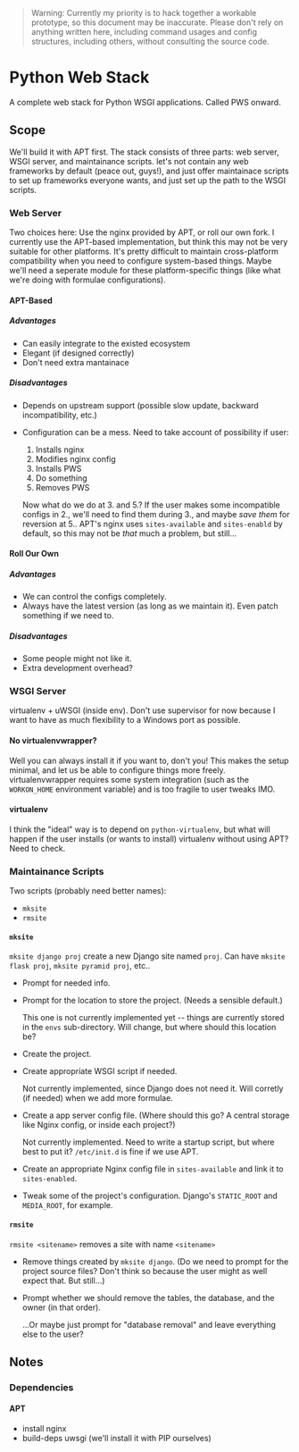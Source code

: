 > Warning: Currently my priority is to hack together a workable prototype, so this document may be inaccurate. Please don't rely on anything written here, including command usages and config structures, including others, without consulting the source code.

# Python Web Stack

A complete web stack for Python WSGI applications. Called PWS onward.

## Scope

We'll build it with APT first. The stack consists of three parts: web server, WSGI server, and maintainance scripts. let's not contain any web frameworks by default (peace out, guys!), and just offer maintainace scripts to set up frameworks everyone wants, and just set up the path to the WSGI scripts.

### Web Server

Two choices here: Use the nginx provided by APT, or roll our own fork. I currently use the APT-based implementation, but think this may not be very suitable for other platforms. It's pretty difficult to maintain cross-platform compatibility when you need to configure system-based things. Maybe we'll need a seperate module for these platform-specific things (like what we're doing with formulae configurations).

#### APT-Based

##### Advantages

* Can easily integrate to the existed ecosystem
* Elegant (if designed correctly)
* Don't need extra mantainace

##### Disadvantages

* Depends on upstream support (possible slow update, backward incompatibility, etc.)
* Configuration can be a mess. Need to take account of possibility if user:
    1. Installs nginx
    2. Modifies nginx config
    3. Installs PWS
    4. Do something
    5. Removes PWS

    Now what do we do at 3. and 5.? If the user makes some incompatible configs in 2., we'll need to find them during 3., and maybe *save them* for reversion at 5.. APT's nginx uses `sites-available` and `sites-enabld` by default, so this may not be *that* much a problem, but still...

#### Roll Our Own

##### Advantages

* We can control the configs completely.
* Always have the latest version (as long as we maintain it). Even patch something if we need to.

##### Disadvantages

* Some people might not like it.
* Extra development overhead?

### WSGI Server

virtualenv + uWSGI (inside env). Don't use supervisor for now because I want to have as much flexibility to a Windows port as possible.

#### No virtualenvwrapper?

Well you can always install it if you want to, don't you! This makes the setup minimal, and let us be able to configure things more freely. virtualenvwrapper requires some system integration (such as the `WORKON_HOME` environment variable) and is too fragile to user tweaks IMO.

#### virtualenv

I think the "ideal" way is to depend on `python-virtualenv`, but what will happen if the user installs (or wants to install) virtualenv without using APT? Need to check.

### Maintainance Scripts

Two scripts (probably need better names):

* `mksite`
* `rmsite`

#### `mksite`

`mksite django proj` create a new Django site named `proj`. Can have `mksite flask proj`, `mksite pyramid proj`, etc..

* Prompt for needed info.
* Prompt for the location to store the project. (Needs a sensible default.)

    This one is not currently implemented yet -- things are currently stored in the `envs` sub-directory. Will change, but where should this location be?

* Create the project.
* Create appropriate WSGI script if needed.

    Not currently implemented, since Django does not need it. Will corretly (if needed) when we add more formulae.

* Create a app server config file. (Where should this go? A central storage like Nginx config, or inside each project?)

    Not currently implemented. Need to write a startup script, but where best to put it? `/etc/init.d` is fine if we use APT.

* Create an appropriate Nginx config file in `sites-available` and link it to `sites-enabled`.
* Tweak some of the project's configuration. Django's `STATIC_ROOT` and `MEDIA_ROOT`, for example.

#### `rmsite`

`rmsite <sitename>` removes a site with name `<sitename>`

* Remove things created by `mksite django`. (Do we need to prompt for the project source files? Don't think so because the user might as well expect that. But still...)
* Prompt whether we should remove the tables, the database, and the owner (in that order).

    ...Or maybe just prompt for "database removal" and leave everything else to the user?



## Notes

### Dependencies

#### APT

* install nginx
* build-deps uwsgi (we'll install it with PIP ourselves)
